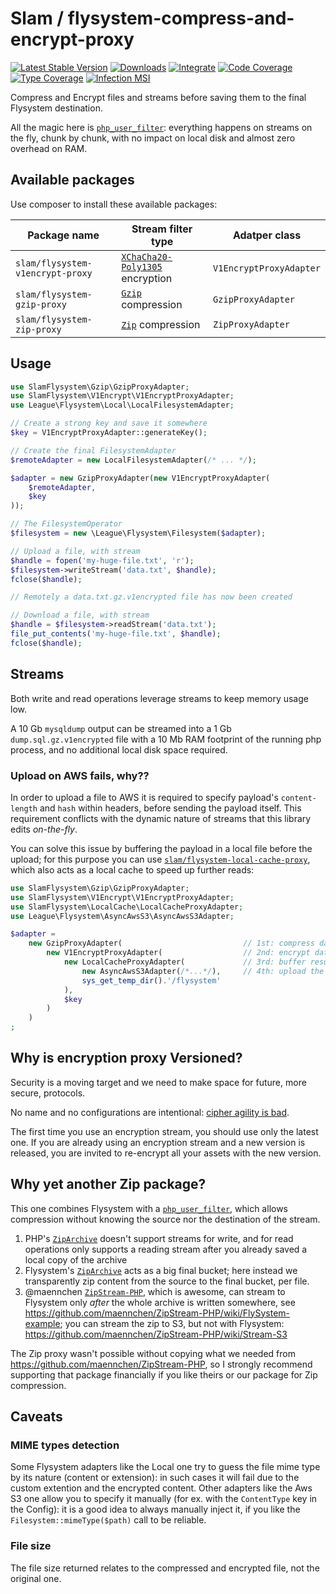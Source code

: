 # Slam / flysystem-compress-and-encrypt-proxy

[![Latest Stable Version](https://img.shields.io/packagist/v/slam/flysystem-core-proxy.svg)](https://packagist.org/packages/slam/flysystem-core-proxy)
[![Downloads](https://img.shields.io/packagist/dt/slam/flysystem-core-proxy.svg)](https://packagist.org/packages/slam/flysystem-core-proxy)
[![Integrate](https://github.com/Slamdunk/flysystem-compress-and-encrypt-proxy/workflows/Integrate/badge.svg?branch=master)](https://github.com/Slamdunk/flysystem-compress-and-encrypt-proxy/actions)
[![Code Coverage](https://codecov.io/gh/Slamdunk/flysystem-compress-and-encrypt-proxy/coverage.svg?branch=master)](https://codecov.io/gh/Slamdunk/flysystem-compress-and-encrypt-proxy?branch=master)
[![Type Coverage](https://shepherd.dev/github/Slamdunk/flysystem-compress-and-encrypt-proxy/coverage.svg)](https://shepherd.dev/github/Slamdunk/flysystem-compress-and-encrypt-proxy)
[![Infection MSI](https://badge.stryker-mutator.io/github.com/Slamdunk/flysystem-compress-and-encrypt-proxy/master)](https://dashboard.stryker-mutator.io/reports/github.com/Slamdunk/flysystem-compress-and-encrypt-proxy/master)

Compress and Encrypt files and streams before saving them to the final Flysystem destination.

All the magic here is [`php_user_filter`](https://www.php.net/manual/en/class.php-user-filter.php):
everything happens on streams on the fly, chunk by chunk, with no impact on local disk and almost
zero overhead on RAM.

## Available packages

Use composer to install these available packages:

| Package name | Stream filter type | Adatper class |
|---|---|---|
|`slam/flysystem-v1encrypt-proxy`|[`XChaCha20-Poly1305`](https://www.php.net/manual/en/function.sodium-crypto-secretstream-xchacha20poly1305-init-push.php) encryption|`V1EncryptProxyAdapter`|
|`slam/flysystem-gzip-proxy`|[`Gzip`](https://datatracker.ietf.org/doc/html/rfc1952) compression|`GzipProxyAdapter`|
|`slam/flysystem-zip-proxy`|[`Zip`](https://pkware.cachefly.net/webdocs/casestudies/APPNOTE.TXT) compression|`ZipProxyAdapter`|

## Usage

```php
use SlamFlysystem\Gzip\GzipProxyAdapter;
use SlamFlysystem\V1Encrypt\V1EncryptProxyAdapter;
use League\Flysystem\Local\LocalFilesystemAdapter;

// Create a strong key and save it somewhere
$key = V1EncryptProxyAdapter::generateKey();

// Create the final FilesystemAdapter
$remoteAdapter = new LocalFilesystemAdapter(/* ... */);

$adapter = new GzipProxyAdapter(new V1EncryptProxyAdapter(
    $remoteAdapter,
    $key
));

// The FilesystemOperator
$filesystem = new \League\Flysystem\Filesystem($adapter);

// Upload a file, with stream
$handle = fopen('my-huge-file.txt', 'r');
$filesystem->writeStream('data.txt', $handle);
fclose($handle);

// Remotely a data.txt.gz.v1encrypted file has now been created

// Download a file, with stream
$handle = $filesystem->readStream('data.txt');
file_put_contents('my-huge-file.txt', $handle);
fclose($handle);
```

## Streams

Both write and read operations leverage streams to keep memory usage low.

A 10 Gb `mysqldump` output can be streamed into a 1 Gb `dump.sql.gz.v1encrypted` file
with a 10 Mb RAM footprint of the running php process, and no additional local disk
space required.

### Upload on AWS fails, why??

In order to upload a file to AWS it is required to specify payload's `content-length` and
`hash` within headers, before sending the payload itself.
This requirement conflicts with the dynamic nature of streams that this library edits
_on-the-fly_.

You can solve this issue by buffering the payload in a local file before the upload;
for this purpose you can use [`slam/flysystem-local-cache-proxy`](https://github.com/slamdunk/flysystem-local-cache-proxy),
which also acts as a local cache to speed up further reads:

```php
use SlamFlysystem\Gzip\GzipProxyAdapter;
use SlamFlysystem\V1Encrypt\V1EncryptProxyAdapter;
use SlamFlysystem\LocalCache\LocalCacheProxyAdapter;
use League\Flysystem\AsyncAwsS3\AsyncAwsS3Adapter;

$adapter = 
    new GzipProxyAdapter(                           // 1st: compress data
        new V1EncryptProxyAdapter(                  // 2nd: encrypt data
            new LocalCacheProxyAdapter(             // 3rd: buffer resulting data to a local file
                new AsyncAwsS3Adapter(/*...*/),     // 4th: upload the data
                sys_get_temp_dir().'/flysystem'
            ),
            $key
        )
    )
;
```

## Why is encryption proxy Versioned?

Security is a moving target and we need to make space for future, more secure,
protocols.

No name and no configurations are intentional: [cipher agility is bad](https://paragonie.com/blog/2019/10/against-agility-in-cryptography-protocols).

The first time you use an encryption stream, you should use only the latest one.
If you are already using an encryption stream and a new version is released,
you are invited to re-encrypt all your assets with the new version.

## Why yet another Zip package?

This one combines Flysystem with a [`php_user_filter`](https://www.php.net/manual/en/class.php-user-filter.php), which allows
compression without knowing the source nor the destination of the stream.

1. PHP's [`ZipArchive`](https://www.php.net/manual/en/class.ziparchive.php) doesn't support streams for write, and for read
operations only supports a reading stream after you already saved a local copy of the archive
2. Flysystem's [`ZipArchive`](https://github.com/thephpleague/flysystem/tree/2.3.1/src/ZipArchive) acts as a big final bucket;
here instead we transparently zip content from the source to the final bucket, per file.
3. @maennchen [`ZipStream-PHP`](https://github.com/maennchen/ZipStream-PHP), which is awesome, can stream to Flysystem only
_after_ the whole archive is written somewhere, see https://github.com/maennchen/ZipStream-PHP/wiki/FlySystem-example; you
can stream the zip to S3, but not with Flysystem: https://github.com/maennchen/ZipStream-PHP/wiki/Stream-S3

The Zip proxy wasn't possible without copying what we needed from https://github.com/maennchen/ZipStream-PHP, so I strongly recommend
supporting that package financially if you like theirs or our package for Zip compression.

## Caveats

### MIME types detection

Some Flysystem adapters like the Local one try to guess the file mime type by
its nature (content or extension): in such cases it will fail due to the custom
extention and the encrypted content.
Other adapters like the Aws S3 one allow you to specify it manually (for ex.
with the `ContentType` key in the Config): it is a good idea to always manually
inject it, if you like the `Filesystem::mimeType($path)` call to be reliable.

### File size

The file size returned relates to the compressed and encrypted file, not the
original one.
